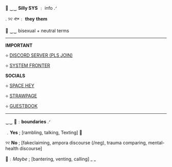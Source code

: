 🌊      ‿‿ __Silly SYS__  ﹕  info      .ᐟ

.      ୨୧      🐟﹕ __they__ **them**

🪼 ‿‿ bisexual + neutral terms
_________

__IMPORTANT__

⟡ [DISCORD SERVER (PLS JOIN)](https://discord.gg/YnXtWW367Y)

⟡ [SYSTEM FRONTER](https://pluralkit.xyz/f/ofqhf)


__SOCIALS__

⟡ [SPACE HEY](https://spacehey.com/soapyslushy)

⟡ [STRAWPAGE](https://sillysys.straw.page)

⟡ [GUESTBOOK](https://sillysystem.123guestbook.com)

_________

‿‿ 🪸﹕**boundaries** .ᐟ

﹒__Yes__ ; [rambling, talking, Texting]      🐚

୨୧  **No** ; [fakeclaiming, ampora discourse (/neg), trauma comparing, mental-health discourse]

🐬﹕*Maybe* ; [bantering, venting, calling]
_ _
